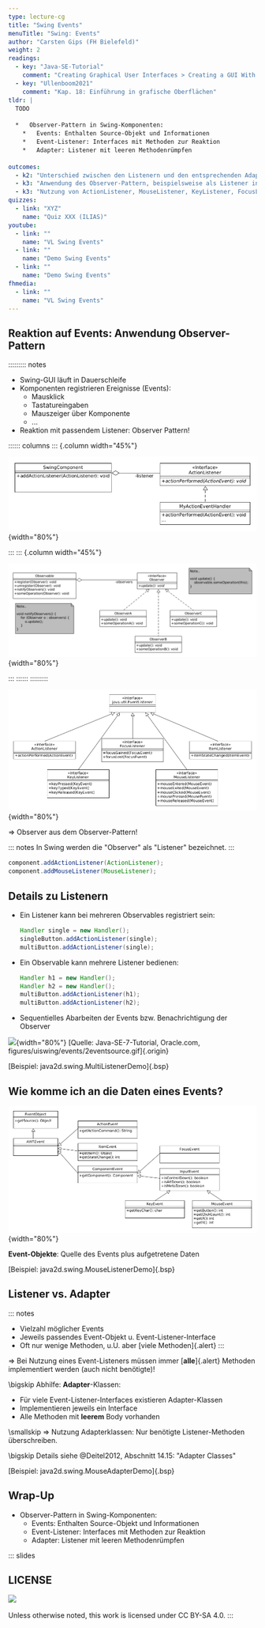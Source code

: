 ```yaml
---
type: lecture-cg
title: "Swing Events"
menuTitle: "Swing: Events"
author: "Carsten Gips (FH Bielefeld)"
weight: 2
readings:
  - key: "Java-SE-Tutorial"
    comment: "Creating Graphical User Interfaces > Creating a GUI With Swing"
  - key: "Ullenboom2021"
    comment: "Kap. 18: Einführung in grafische Oberflächen"
tldr: |
  TODO

  *   Observer-Pattern in Swing-Komponenten:
    *   Events: Enthalten Source-Objekt und Informationen
    *   Event-Listener: Interfaces mit Methoden zur Reaktion
    *   Adapter: Listener mit leeren Methodenrümpfen

outcomes:
  - k2: "Unterschied zwischen den Listenern und den entsprechenden Adaptern"
  - k3: "Anwendung des Observer-Pattern, beispielsweise als Listener in Swing, aber auch in eigenen Programmen"
  - k3: "Nutzung von ActionListener, MouseListener, KeyListener, FocusListener"
quizzes:
  - link: "XYZ"
    name: "Quiz XXX (ILIAS)"
youtube:
  - link: ""
    name: "VL Swing Events"
  - link: ""
    name: "Demo Swing Events"
  - link: ""
    name: "Demo Swing Events"
fhmedia:
  - link: ""
    name: "VL Swing Events"
---
```



## Reaktion auf Events: Anwendung Observer-Pattern

::::::::: notes
*   Swing-GUI läuft in Dauerschleife
*   Komponenten registrieren Ereignisse (Events):
    *   Mausklick
    *   Tastatureingaben
    *   Mauszeiger über Komponente
    *   ...
* Reaktion mit passendem Listener: Observer Pattern!

:::::: columns
::: {.column width="45%"}

![](images/ActionListener.png){width="80%"}

:::
::: {.column width="45%"}

![](images/Observer.png){width="80%"}

:::
::::::
:::::::::

![](images/EventListener.png){width="80%"}

=> Observer aus dem Observer-Pattern!

::: notes
In Swing werden die "Observer" als "Listener" bezeichnet.
:::

```java
component.addActionListener(ActionListener);
component.addMouseListener(MouseListener);
```


## Details zu Listenern

*   Ein Listener kann bei mehreren Observables registriert sein:

    ```java
    Handler single = new Handler();
    singleButton.addActionListener(single);
    multiButton.addActionListener(single);
    ```

*   Ein Observable kann mehrere Listener bedienen:

    ```java
    Handler h1 = new Handler();
    Handler h2 = new Handler();
    multiButton.addActionListener(h1);
    multiButton.addActionListener(h2);
    ```

*   Sequentielles Abarbeiten der Events bzw. Benachrichtigung der Observer

![](images/2eventsource.png){width="80%"}
[Quelle: Java-SE-7-Tutorial, Oracle.com, figures/uiswing/events/2eventsource.gif]{.origin}

[Beispiel: java2d.swing.MultiListenerDemo]{.bsp}


## Wie komme ich an die Daten eines Events?

![](images/EventObject.png){width="80%"}

**Event-Objekte**: Quelle des Events plus aufgetretene Daten

[Beispiel: java2d.swing.MouseListenerDemo]{.bsp}


## Listener vs. Adapter

::: notes
*   Vielzahl möglicher Events
*   Jeweils passendes Event-Objekt u. Event-Listener-Interface
*   Oft nur wenige Methoden, u.U. aber [viele Methoden]{.alert}
:::

=> Bei Nutzung eines Event-Listeners müssen immer [**alle**]{.alert}
Methoden implementiert werden (auch nicht benötigte)!

\bigskip
Abhilfe: **Adapter**-Klassen:

*   Für viele Event-Listener-Interfaces existieren Adapter-Klassen
*   Implementieren jeweils ein Interface
*   Alle Methoden mit **leerem** Body vorhanden

\smallskip
=> Nutzung Adapterklassen: Nur benötigte
Listener-Methoden überschreiben.

\bigskip
Details siehe @Deitel2012,
Abschnitt 14.15: "Adapter Classes"

[Beispiel: java2d.swing.MouseAdapterDemo]{.bsp}


## Wrap-Up

*   Observer-Pattern in Swing-Komponenten:
    *   Events: Enthalten Source-Objekt und Informationen
    *   Event-Listener: Interfaces mit Methoden zur Reaktion
    *   Adapter: Listener mit leeren Methodenrümpfen







<!-- DO NOT REMOVE - THIS IS A LAST SLIDE TO INDICATE THE LICENSE AND POSSIBLE EXCEPTIONS (IMAGES, ...). -->
::: slides
## LICENSE
![](https://licensebuttons.net/l/by-sa/4.0/88x31.png)

Unless otherwise noted, this work is licensed under CC BY-SA 4.0.
:::
